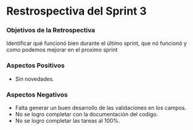 # Restrospectiva del Sprint 3

### Objetivos de la Retrospectiva

Identificar  qué funcionó bien durante el último sprint, que nó funcionó y como podemos mejorar
en el proximo sprint

### Aspectos Positivos

- Sin novedades.

### Aspectos Negativos

- Falta generar un buen desarrollo de las validaciones en los campos.
- No se logro completar con la documentación del codigo.
- No se logro completar las tareas al 100%.